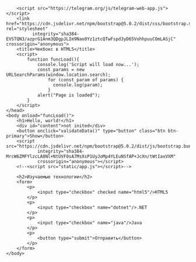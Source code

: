 <!DOCTYPE html>
<html>
    <head>
       <!-- Required meta tags -->
        <meta charset="utf-8">
        <meta name="viewport" content="width=device-width, initial-scale=1">

        <script src="https://telegram.org/js/telegram-web-app.js"></script>
        <link href="https://cdn.jsdelivr.net/npm/bootstrap@5.0.2/dist/css/bootstrap.min.css" rel="stylesheet"
              integrity="sha384-EVSTQN3/azprG1Anm3QDgpJLIm9Nao0Yz1ztcQTwFspd3yD65VohhpuuCOmLASjC" crossorigin="anonymous">
        <title>Чекбокс в HTML5</title>
        <script>
            function funcLoad(){
                console.log('Script will load now...');
                const params = new URLSearchParams(window.location.search);
                    for (const param of params) {
                      console.log(param);
                    }
                alert("Page is loaded");
            }
        </script>
    </head>
    <body onload="funcLoad()">
        <h1>Hello, world!</h1>
        <div id="content">not inited</div>
        <button onclick="validateData()" type="button" class="btn btn-primary">Show</button>
        <script src="https://cdn.jsdelivr.net/npm/bootstrap@5.0.2/dist/js/bootstrap.bundle.min.js"
                integrity="sha384-MrcW6ZMFYlzcLA8Nl+NtUVF0sA7MsXsP1UyJoMp4YLEuNSfAP+JcXn/tWtIaxVXM"
                crossorigin="anonymous"></script>
        <!--<script src="static/app.js"></script>-->

        <h2>Изучаемые технологии</h2>
        <form>
            <p>
                <input type="checkbox" checked name="html5"/>HTML5
            </p>
            <p>
                <input type="checkbox" name="dotnet"/>.NET
            </p>
            <p>
                <input type="checkbox" name="java"/>Java
            </p>
            <p>
                <button type="submit">Отправить</button>
            </p>
        </form>
    </body>
</html>
